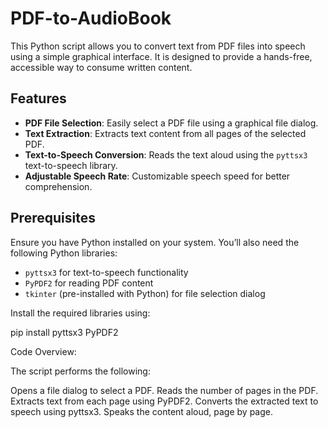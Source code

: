 # PDF-to-AudioBook
This Python script allows you to convert text from PDF files into speech using a simple graphical interface. It is designed to provide a hands-free, accessible way to consume written content.

## Features
- **PDF File Selection**: Easily select a PDF file using a graphical file dialog.
- **Text Extraction**: Extracts text content from all pages of the selected PDF.
- **Text-to-Speech Conversion**: Reads the text aloud using the `pyttsx3` text-to-speech library.
- **Adjustable Speech Rate**: Customizable speech speed for better comprehension.

## Prerequisites
Ensure you have Python installed on your system. You’ll also need the following Python libraries:
- `pyttsx3` for text-to-speech functionality
- `PyPDF2` for reading PDF content
- `tkinter` (pre-installed with Python) for file selection dialog

Install the required libraries using:

pip install pyttsx3 PyPDF2

Code Overview:

The script performs the following:

Opens a file dialog to select a PDF.
Reads the number of pages in the PDF.
Extracts text from each page using PyPDF2.
Converts the extracted text to speech using pyttsx3.
Speaks the content aloud, page by page.
